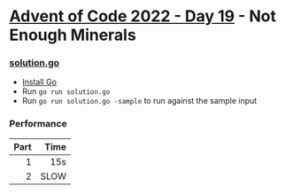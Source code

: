 # [Advent of Code 2022 - Day 19](https://adventofcode.com/2022/day/19) - Not Enough Minerals

### [solution.go](./solution.go)
- [Install Go](https://go.dev/doc/install)
- Run `go run solution.go`
- Run `go run solution.go -sample` to run against the sample input

### Performance

| Part | Time |
| ---: | ---: |
|    1 |  15s |
|    2 | SLOW |
